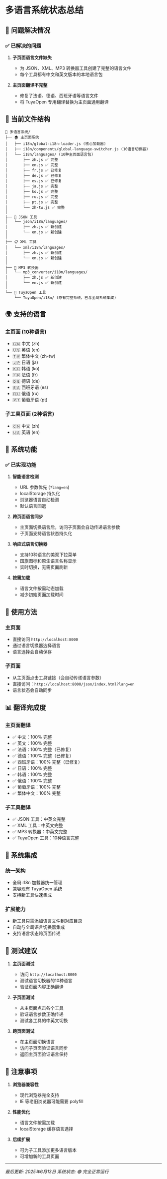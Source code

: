 # 多语言系统状态总结

## 🎯 问题解决情况

### ✅ 已解决的问题

1. **子页面语言文件缺失**
   - 为 JSON、XML、MP3 转换器工具创建了完整的语言文件
   - 每个工具都有中文和英文版本的本地语言包

2. **主页面翻译不完整**
   - 修复了法语、德语、西班牙语等语言文件
   - 将 TuyaOpen 专用翻译替换为主页面通用翻译

## 📁 当前文件结构

```
📁 多语言系统/
├── 🏠 主页面系统
│   ├── i18n/global-i18n-loader.js (核心加载器)
│   ├── i18n/components/global-language-switcher.js (10语言切换器)
│   └── i18n/languages/ (10种主页面语言包)
│       ├── zh.js ✅ 完整
│       ├── en.js ✅ 完整
│       ├── fr.js ✅ 已修复
│       ├── de.js ✅ 已修复
│       ├── es.js ✅ 已修复
│       ├── ja.js ✅ 完整
│       ├── ko.js ✅ 完整
│       ├── ru.js ✅ 完整
│       ├── pt.js ✅ 完整
│       └── zh-tw.js ✅ 完整
│
├── 🔧 JSON 工具
│   └── json/i18n/languages/
│       ├── zh.js ✅ 新创建
│       └── en.js ✅ 新创建
│
├── 📋 XML 工具
│   └── xml/i18n/languages/
│       ├── zh.js ✅ 新创建
│       └── en.js ✅ 新创建
│
├── 🎵 MP3 转换器
│   └── mp3_converter/i18n/languages/
│       ├── zh.js ✅ 新创建
│       └── en.js ✅ 新创建
│
└── 🔌 TuyaOpen 工具
    └── TuyaOpen/i18n/ (原有完整系统，已与全局系统集成)
```

## 🌍 支持的语言

### 主页面 (10种语言)
- 🇨🇳 中文 (zh)
- 🇺🇸 英语 (en)
- 🇹🇼 繁体中文 (zh-tw)
- 🇯🇵 日语 (ja)
- 🇰🇷 韩语 (ko)
- 🇫🇷 法语 (fr)
- 🇩🇪 德语 (de)
- 🇪🇸 西班牙语 (es)
- 🇷🇺 俄语 (ru)
- 🇵🇹 葡萄牙语 (pt)

### 子工具页面 (2种语言)
- 🇨🇳 中文 (zh)
- 🇺🇸 英语 (en)

## 🔧 系统功能

### ✅ 已实现功能
1. **智能语言检测**
   - URL 参数优先 (`?lang=en`)
   - localStorage 持久化
   - 浏览器语言自动检测
   - 默认语言回退

2. **跨页面语言同步**
   - 主页面切换语言后，访问子页面会自动传递语言参数
   - 子页面支持语言状态持久化

3. **响应式语言切换器**
   - 支持10种语言的美观下拉菜单
   - 国旗图标和原生语言名称显示
   - 实时切换，无需页面刷新

4. **按需加载**
   - 语言文件按需动态加载
   - 减少初始页面加载时间

## 🚀 使用方法

### 主页面
- 直接访问 `http://localhost:8000`
- 通过语言切换器选择语言
- 语言选择会自动保存

### 子页面
- 从主页面点击工具链接（会自动传递语言参数）
- 直接访问：`http://localhost:8000/json/index.html?lang=en`
- 语言状态会自动同步

## 📊 翻译完成度

### 主页面翻译
- ✅ 中文：100% 完整
- ✅ 英文：100% 完整  
- ✅ 法语：100% 完整（已修复）
- ✅ 德语：100% 完整（已修复）
- ✅ 西班牙语：100% 完整（已修复）
- ✅ 日语：100% 完整
- ✅ 韩语：100% 完整
- ✅ 俄语：100% 完整
- ✅ 葡萄牙语：100% 完整
- ✅ 繁体中文：100% 完整

### 子工具翻译
- ✅ JSON 工具：中英文完整
- ✅ XML 工具：中英文完整
- ✅ MP3 转换器：中英文完整
- ✅ TuyaOpen 工具：10种语言完整

## 🔗 系统集成

### 统一架构
- 全局 i18n 加载器统一管理
- 兼容现有 TuyaOpen 系统
- 支持新工具快速集成

### 扩展能力
- 新工具只需添加语言文件到对应目录
- 自动与全局语言切换器集成
- 支持语言状态跨页面传递

## 🎉 测试建议

1. **主页面测试**
   - 访问 `http://localhost:8000`
   - 测试语言切换器的10种语言
   - 验证页面内容正确翻译

2. **子页面测试**
   - 从主页面点击各个工具
   - 验证语言参数正确传递
   - 测试各工具的中英文切换

3. **跨页面测试**
   - 在主页面切换语言
   - 访问子页面验证语言同步
   - 返回主页面验证语言保持

## 📝 注意事项

1. **浏览器兼容性**
   - 现代浏览器完全支持
   - IE 等老旧浏览器可能需要 polyfill

2. **性能优化**
   - 语言文件按需加载
   - localStorage 缓存语言选择

3. **后续扩展**
   - 可为子工具添加更多语言版本
   - 可增加新的工具页面

---

*最后更新: 2025年6月13日*
*系统状态: 🟢 完全正常运行* 